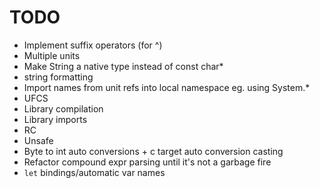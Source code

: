 # TODO

* Implement suffix operators (for ^)
* Multiple units
* Make String a native type instead of const char*
* string formatting
* Import names from unit refs into local namespace eg. using System.*
* UFCS
* Library compilation
* Library imports
* RC
* Unsafe
* Byte to int auto conversions + c target auto conversion casting
* Refactor compound expr parsing until it's not a garbage fire
* `let` bindings/automatic var names